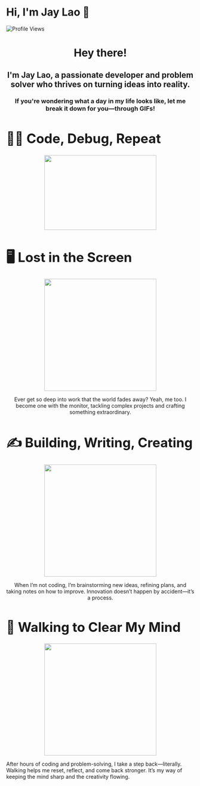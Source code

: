 # Hi, I'm Jay Lao 👋  
![Profile Views](https://komarev.com/ghpvc/?username=JayLao&color=red)

<div align="center">
  <h1><b>Hey there!</b></h1>
  <h2><b>I'm Jay Lao, a passionate developer and problem solver who thrives on turning ideas into reality.</b></h2>
  <h3><b>If you're wondering what a day in my life looks like, let me break it down for you—through GIFs!</b></h3>
</div>




<h1 style="font-size: 35px;">👨‍💻 <b>Code, Debug, Repeat</b></h1>



<p align="center">
<img src="https://media.giphy.com/media/78XCFBGOlS6keY1Bil/giphy.gif" width="300" height="200">

<h1 style="font-size: 35px;">🖥️ <b>Lost in the Screen</b></h1>
<p align="center">
<img src="https://media.giphy.com/media/26tn33aiTi1jkl6H6/giphy.gif" width="300">
</p> 
<div align="center">
Ever get so deep into work that the world fades away? Yeah, me too. I become one with the monitor, tackling complex projects and crafting something extraordinary.
</div>
<h1 style="font-size: 35px;">✍️ <b>Building, Writing, Creating</b></h1>
<p align="center">
<img src="https://media.giphy.com/media/l49JRQC9RNa5j35a8/giphy.gif" width="300">
</p>  
<div align="center">
When I’m not coding, I’m brainstorming new ideas, refining plans, and taking notes on how to improve. Innovation doesn’t happen by accident—it’s a process.
</div>
<h1 style="font-size: 35px;">🚶 <b>Walking to Clear My Mind</b></h1>

<p align="center">
<img src="https://media.giphy.com/media/1zJUoEOi6OGtnzHtn5/giphy.gif" width="300">
</p>  
<div align="center font size=10">
After hours of coding and problem-solving, I take a step back—literally. Walking helps me reset, reflect, and come back stronger. It’s my way of keeping the mind sharp and the creativity flowing.
</div>
